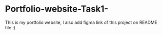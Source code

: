 # Portfolio-website-Task1-
This is my portfolio website, I also add figma link of this project on README file :)
